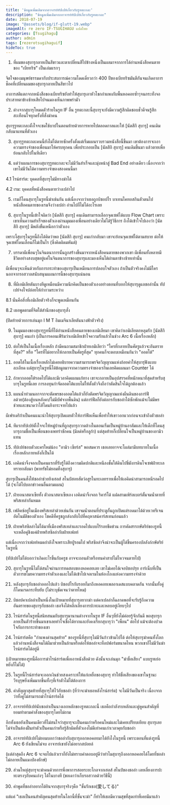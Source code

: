 ```yaml
---
title: 'ข้อมูลเพิ่มเติมจากอาจารย์ทัปเปย์เกี่ยวกับรูทตะกละ'
description: "ข้อมูลเพิ่มเติมจากอาจารย์ทัปเปย์เกี่ยวกับรูทตะกละ"
date: 2018-07-19
image: "@assets/blog/if-glutt-19.webp"
imageAlt: re zero IF-TSUGIHAGU แปลไทย
categories: [Tsugihagu]
author: admin
tags: [rezerotsugihaguif]
hideToc: true
---
```

1. ที่ผมของสุบารุกลายเป็นสีขาวและตาเปลี่ยนสีไปข้างหนึ่งเป็นผลมาจากการได้อ่านหนังสือคนตายของ "เบียทริซ" เป็นเล่มแรกๆ

จิตใจของมนุษย์ธรรมดากับประสบการณ์ความโดดเดี่ยวกว่า 400 ปีของเบียทริซมันตีกันจนเกิดอาการช็อคที่เปลี่ยนผมของสุบารุกลายเป็นสีขาวไป

อาการสติแตกจากหนังสือของเบียทริซยังทำให้สุบารุเอาหัวโขกกำแพงกับพื้นหอคอยซ้ำๆจนกระทั่งจอประสาทตาข้างซ้ายเสียไปจนมองเห็นภาพพร่ามัว

2. ต่างจากสุบารุโหมดตัวร้ายในรูท IF อื่น รูทตะกละนี้สุบารุจะยังมีความรู้สึกผิดชอบชั่วดีจนรู้สึกสะเทือนใจทุกครั้งที่สั่งฆ่าคน

สุบารุรูทตะกละตั้งใจจะชดใช้บาปในตอนท้ายด้วยการหายไปตลอดกาลและให้ [นัตสึกิ สุบารุ] คนเดิมกลับมาแทนที่ตัวเอง

3. สุบารุรูทตะกละคนนี้ยังไม่ได้ตายซักครั้งตั้งแต่เริ่มแผนรวบรวมหนังสือนี้ขึ้นมา เขาต้องการจะเอาความทรงจำของเพื่อนมาให้ครบทุกคน เพื่อประกอบเป็น [นัตสึกิ สุบารุ] คนเดิมขึ้นมา แล้วตายเพื่อย้อนกลับไปในทีเดียว

4. แต่ว่าแผนการของสุบารุรูทตะกละจะไม่มีวันสำเร็จและมุ่งหน้าสู่ Bad End อย่างเดียว เนื่องจากว่าเขาไม่มีวันได้ความทรงจำของสองคนนี้มา

4.1 ไรน์ฮาร์ต: บุคคลที่สุบารุไม่มีทางฆ่าได้

4.2 เรม: บุคคลที่หนังสือคนตายว่างเปล่าไป

5. เรมก็โดนสุบารุในรูทนี้ฆ่าเช่นกัน แต่เนื่องจากว่าเธอถูกบิชอปไร บาเทนไคทอสกินตัวตนไป หนังสือคนตายของเรมจึงว่างเปล่า อ่านไปก็ไม่ได้อะไรเลย

6. สุบารุในรูทนี้เข้าใจผิดว่า [นัตสึกิ สุบารุ] คนเดิมสามารถเลือกจุดเซฟได้แบบ Flow Chart เพราะเขาเห็นความสำเร็จของตัวเองผ่านมุมมองเพื่อนอย่างเดียวไม่ได้รู้วิธีการ ถึงได้เข้าใจไปเองว่า [นัตสึกิ สุบารุ] มีพลังขั้นเหนือกว่าตัวเอง

เพราะงี้สุบารุในรูทนี้ถึงได้คิดว่าพอ [นัตสึกิ สุบารุ] คนเก่ากลับมา เขาจะย้อนจุดเซฟได้ตามสบาย ต่อให้จุดเซฟโดนเลื่อนก็ไม่เป็นไร (ซึ่งคิดผิดมหันต์)

7. บรรดาผีเพื่อนๆในจินตนาการนั้นถูกสร้างขึ้นมาจากหนังสือคนตายของพวกเขา ผีเพื่อนทั้งหลายมีชีวิตอย่างสงบสุขอยู่แค่ในจินตนาการของสุบารุและมองเห็นได้ผ่านตาข้างซ้ายเท่านั้น

ผีเพื่อนๆจะเห็นด้วยกับการกระทำของสุบารุเป็นเหมือนการปลอบใจตัวเอง ถ้าเป็นตัวจริงคงไม่มีใครนอกจากรอสวาลสนับสนุนแผนการนี้ของสุบารุแน่นอน

8. ที่ผีเอมิเลียตันบางทีดูเหมือนมีความนึกคิดเป็นของตัวเองอย่างตอนที่บอกให้สุบารุดูแลชอล่านั้น ทัปเปย์จงใจปล่อยให้กำกวมระหว่าง

8.1 นั่นคือสิ่งที่เอมิเลียตัวจริงก็จะพูดเหมือนกัน

8.2 เธอพูดตามที่จิตใต้สำนึกของสุบารุสั่ง

(ปิดท้ายด้วยการเล่นมุก I M T อิมเมจินาเลียตันนางฟ้าตัวจริง)

9. ในมุมมองของสุบารุรูทนี้ที่ได้อ่านหนังสือคนตายของเอมิเลียมา เขาคิดว่าเอมิเลียตกหลุมรัก [นัตสึกิ สุบารุ] คนเก่า (เป็นการคอนเฟิร์มว่าเอมิเลียเข้าใจความรักแล้วในช่วง Arc 6 เนื้อเรื่องหลัก)

10. ต่อให้เป็นในเนื้อเรื่องหลัก ถ้ามีคนถามสมาชิกฝ่ายเอมิเลียว่า "ใครที่กลายเป็นศัตรูแล้วจะอันตรายที่สุด?" หรือ "ใครที่ไม่อยากให้กลายเป็นศัตรูที่สุด" ทุกคนก็จะตอบเหมือนกันว่า "ออตโต้"

11. ออตโต้ในเนื้อเรื่องหลักไม่เคยอธิบายความสามารถพรจิตวิญญาณแห่งถ้อยคำให้สุบารุฟังแบบละเอียด แต่สุบารุในรูทนี้ได้ข้อมูลมาจากความทรงจำของเรกินเลยคิดแผนมา Counter ได้

12. ถ้าหากออตโต้รอดไปได้และมีเวลาคิดแผนแก้ทาง เขาจะกลายเป็นอุปสรรคที่หนักหนาที่สุดสำหรับสุบารุในรูทนี้เลย การลงทุนกำจัดออตโต้แบบไม่ให้ตั้งตัวจึงถือว่าตัดสินใจได้ถูกต้องแล้ว

13. แผนน้ำท่วมนอกจากจะตัดพรของออตโต้แล้วก็ยังตัดพรจิตวิญญาณแห่งผืนดินของการ์ฟีลด้วย(ต้องสู้บนหลังคา/ไม่มีบัฟจากพื้นดิน) แต่การ์ฟีลก็ยังต่อกรกับชอล่าได้ซักพักแม้จะไม่มีพรช่วยและขนาดว่าไส้โดนยิงกระจายไปแล้ว

ผีเฟรเดริก้าเป็นคนแนะนำให้สุบารุเปิดเผยตัวให้การ์ฟีลเห็นเพื่อทำให้เขาวอกแวกก่อนจะเข้าถึงตัวชอล่า

14. ทีแรกทัปเปย์ตั้งใจจะให้หมู่บ้านที่ถูกสุบารุกวาดล้างในตอนเริ่มเป็นหมู่บ้านอาลัมและให้เด็กที่โดนสุบารุถามชื่อเป็นเพื่อนของเพทร่าซักคน (มิลด์หรือลูก้า) แต่สุดท้ายก็เปลี่ยนใจเป็นหมู่บ้านของอามิวแทน

15. ทัปเปย์ชอบตัวละครใหม่น้อง "อามิว เซียร์ส" พอสมควร เธอเลยอาจจะโผล่มามีบทบาทในเนื้อเรื่องหลักภายหลังก็เป็นได้

16. เอคิดน่าจิ้งจอกเป็นคนแรกที่รับรู้ได้ถึงความผิดปกติและหนีลงชั้นใต้ดินไปขี่มังกรดินโจเซฟฝ่าทะเลทรายกลับมา (พาทรัชไม่ยอมทิ้งสุบารุ)

สุบารุเป็นคนสั่งให้ชอล่าช่วยยิงเฮลส์ สไนป์สอยสัตว์อสูรในทะเลทรายเพื่อให้เอคิดน่าสามารถหนีรอดไปได้ (จะได้ไปบอกข่าวคนอื่นตามแผน)

17. ฝ่ายอนาสตาเซียทั้ง ตัวอนาสตาเซียเอง เอคิดน่าจิ้งจอก ริคาร์โด้ แฝดสามเพิร์ลเบอร์ตั้นจมน้ำตายที่พริสเทล่ากันหมด

18. เฟลิคซ์อยู่ในเมืองพริสเทล่าด้วยเช่นกัน เขาจมน้ำตอนที่ประตูกั้นถูกเปิดแต่รอดมาได้ด้วยเวทรีเจนอัตโนมัติของตัวเอง โชคดีที่ครูชถูกส่งกลับไปที่คฤหาสน์คาร์สเทนก่อนแล้ว

19. ฝ่ายพริสซิลล่าไม่ได้มาที่เมืองพริสเทล่าและรอดไปแบบไร้รอยขีดข่วน การคัดสรรกษัตริย์ของรูทนี้จะเหลือคู่ชิงแค่ฝ่ายพริสซิลล่ากับฝ่ายเฟลท์

แต่เนื่องจากว่าเฟลท์หมดกำลังใจเพราะเสียปู่รอมไป พริสซิลล่าจึงน่าจะเป็นผู้ได้ขึ้นครองบัลลังก์กษัตริย์ในรูทนี้

(ทัปเปย์ไม่ได้บอกว่าเกิดอะไรขึ้นกับครูช อาจจะถอนตัวหรือทนคำสาปไม่ไหวจนตายไป)

20. สุบารุในรูทนี้ไม่ได้สนใจผ่านการทดสอบของหอคอยเลย เขาไม่เคยได้เจอบิชอปรุย อาร์เน็บที่เป็นตัวการขโมยความทรงจำตัวเองและไม่ได้เข้าไปเจอเรมในห้องโถงแห่งความทรงจำด้วย

21. หลังสุบารุกับชอล่าออกไปแล้ว บิชอปไรกับรอยก็มาถึงหอคอยเพลอาเดสแบบคลาดกัน จากนั้นทั้งคู่ก็โดนเรดกระทืบยับ (ไม่ระบุชัดเจนว่าตายไหม)

22. บิชอปคาเปลล่าเป็นหนึ่งในเป้าหมายที่สุบารุอยากฆ่า แต่คาเปลล่าก็ฉลาดพอที่จะรับรู้ถึงความอันตรายของสุบารุกับชอล่า เธอจึงได้หลีกเลี่ยงการปะทะและหลบอยู่เงียบๆไป

23. ไรน์ฮาร์ตในรูทนี้สนิทสนมกับสุบารุมานานต่างจากในรูท IF อื่นๆที่ยังไม่ค่อยรู้จักกันดี พอสุบารุกลายเป็นตัวร้ายขึ้นมาเขาเลยทำใจเชื่อได้ยากและยังคงเรียกสุบารุว่า "เพื่อน" ต่อไป แม้จะต้องปวดใจกับการกระทำของเขา

24. ไรน์ฮาร์ตคือ "กำแพงด่านสุดท้าย" ของรูทนี้ที่สุบารุไม่มีวันก้าวข้ามไปได้ ต่อให้สุบารุฆ่าคนทั้งโลกแล้วอ่านหนังสือจนได้ผีมาช่วยเป็นล้านหรือต่อให้ชอล่าจะท็อปฟอร์มขนาดไหน พวกเขาก็ไม่มีวันฆ่าไรน์ฮาร์ตได้อยู่ดี

(เป้าหมายของรูทนี้คือการฆ่าไรน์ฮาร์ตเพื่อเอาหนังสือด้วย ดังนั้นจะเล่นมุก "ฆ่าชื่อเสียง" แบบรูทเย่อหยิ่งก็ไม่ได้)

25. ในรูทนี้ไรน์ฮาร์ตจะออกเงินช่วยสงเคราะห์ให้แก่เหยื่อของสุบารุ ทำให้ชื่อเสียงของเขาในฐานะวีรบุรุษยิ่งเพิ่มมากขึ้นทั้งๆที่เจ้าตัวไม่ได้ต้องการ

26. คำสัญญาสุดท้ายที่สุบารุให้ไว้กับชอล่า (ที่ว่าจะฆ่าเธอหลังไรน์ฮาร์ต) จะไม่มีวันเป็นจริง เนื่องจากว่าทั้งคู่ไม่สามารถฆ่าไรน์ฮาร์ตได้

27. อาจารย์ทัปเปย์นับชอล่าเป็นนางเอกหลักของรูทตะกละนี้ เธอคือกำลังรบหลักและคู่หูคนสำคัญที่ยอมทำตามคำสั่งของสุบารุโดยไม่ถาม

อีกทั้งเธอยังเป็นคนเดียวที่ไม่สนใจว่าสุบารุจะเป็นคนเก่าหรือคนใหม่และไม่เคยเปรียบเทียบ สุบารุเลยไม่จำเป็นต้องฝืนทำตัวเป็นคนเก่าหรือรู้สึกผิดที่ตัวเองไม่ดีเท่าคนเก่าเวลาคุยกับชอล่า

28. อาจารย์ทัปเปย์ไม่ยอมบอกว่าชอล่ากับสุบารุออกหอคอยมาได้ยังไงในรูทนี้ เพราะตอนที่แต่งรูทนี้ Arc 6 ยังเขียนไม่จบ อาจารย์เขายังไม่อยากสปอยล์

(แต่ล่าสุดถึง Arc 6 จะจบไปแล้วเราก็ยังไม่ทราบคำตอบอยู่ดีว่าทำไมสุบารุถึงออกหอคอยได้โดยที่ชอล่าไม่กลายเป็นแมงป่องยักษ์)

29. ส่วนใหญ่สุบารุจะฆ่าคนด้วยการพึ่งพาการสอยระยะไกลจากเฮลส์ สไนป์ของชอล่า เลยเลี่ยงการปะทะตรงๆกับคนเก่งๆ ได้ในบางที (ขอเดาว่าเก็บรอสวาลด้วยวิธีนี้)

30. คำพูดที่ชอล่าอยากได้ยินจากสุบารุจริงๆคือ "ชั้นรักเธอ(愛してる)"

แต่แค่ "เธอเป็นคนสำคัญคนสุดท้ายในโลกนี้ที่ชั้นจะฆ่า" ก็ทำให้เธอมีความสุขที่สุดเท่าที่เคยมีมาแล้ว